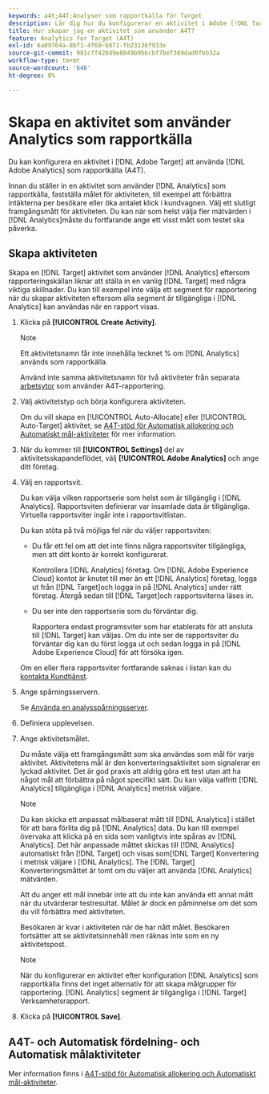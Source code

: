 ```yaml
---
keywords: a4t;A4T;Analyser som rapportkälla för Target
description: Lär dig hur du konfigurerar en aktivitet i Adobe [!DNL Target] som använder Adobe Analytics som rapportkälla (A4T).
title: Hur skapar jag en aktivitet som använder A4T?
feature: Analytics for Target (A4T)
exl-id: 6a09764a-8bf1-4f69-b871-fb23136f933e
source-git-commit: 981cff428d9e8849b9bbcbf7bef389dad0fbb32a
workflow-type: tm+mt
source-wordcount: '646'
ht-degree: 0%

---
```


# Skapa en aktivitet som använder Analytics som rapportkälla

Du kan konfigurera en aktivitet i [!DNL Adobe Target] att använda [!DNL Adobe Analytics] som rapportkälla (A4T).

Innan du ställer in en aktivitet som använder [!DNL Analytics] som rapportkälla, fastställa målet för aktiviteten, till exempel att förbättra intäkterna per besökare eller öka antalet klick i kundvagnen. Välj ett slutligt framgångsmått för aktiviteten. Du kan när som helst välja fler mätvärden i [!DNL Analytics]måste du fortfarande ange ett visst mått som testet ska påverka.

## Skapa aktiviteten

Skapa en [!DNL Target] aktivitet som använder [!DNL Analytics] eftersom rapporteringskällan liknar att ställa in en vanlig [!DNL Target] med några viktiga skillnader. Du kan till exempel inte välja ett segment för rapportering när du skapar aktiviteten eftersom alla segment är tillgängliga i [!DNL Analytics] kan användas när en rapport visas.

1. Klicka på **[!UICONTROL Create Activity]**.

   >[!NOTE]
   >
   >Ett aktivitetsnamn får inte innehålla tecknet % om [!DNL Analytics] används som rapportkälla.
   >
   >Använd inte samma aktivitetsnamn för två aktiviteter från separata [arbetsytor](/help/main/administrating-target/c-user-management/property-channel/property-channel.md) som använder A4T-rapportering.

1. Välj aktivitetstyp och börja konfigurera aktiviteten.

   Om du vill skapa en [!UICONTROL Auto-Allocate] eller [!UICONTROL Auto-Target] aktivitet, se [A4T-stöd för Automatisk allokering och Automatiskt mål-aktiviteter](/help/main/c-integrating-target-with-mac/a4t/a4t-at-aa.md) för mer information.

1. När du kommer till **[!UICONTROL Settings]** del av aktivitetsskapandeflödet, välj **[!UICONTROL Adobe Analytics]** och ange ditt företag.
1. Välj en rapportsvit.

   Du kan välja vilken rapportserie som helst som är tillgänglig i [!DNL Analytics]. Rapportsviten definierar var insamlade data är tillgängliga. Virtuella rapportsviter ingår inte i rapportsvitlistan.

   Du kan stöta på två möjliga fel när du väljer rapportsviten:

   * Du får ett fel om att det inte finns några rapportsviter tillgängliga, men att ditt konto är korrekt konfigurerat.

     Kontrollera [!DNL Analytics] företag. Om [!DNL Adobe Experience Cloud] kontot är knutet till mer än ett [!DNL Analytics] företag, logga ut från [!DNL Target]och logga in på [!DNL Analytics] under rätt företag. Återgå sedan till [!DNL Target]och rapportsviterna läses in.

   * Du ser inte den rapportserie som du förväntar dig.

     Rapportera endast programsviter som har etablerats för att ansluta till [!DNL Target] kan väljas. Om du inte ser de rapportsviter du förväntar dig kan du först logga ut och sedan logga in på [!DNL Adobe Experience Cloud] för att försöka igen.

   Om en eller flera rapportsviter fortfarande saknas i listan kan du [kontakta Kundtjänst](/help/main/cmp-resources-and-contact-information.md#reference_ACA3391A00EF467B87930A450050077C).

1. Ange spårningsservern.

   Se [Använda en analysspårningsserver](/help/main/c-integrating-target-with-mac/a4t/analytics-tracking-server.md#task_72077BA7E93C4A65A715A18F32228823).

1. Definiera upplevelsen.
1. Ange aktivitetsmålet.

   Du måste välja ett framgångsmått som ska användas som mål för varje aktivitet. Aktivitetens mål är den konverteringsaktivitet som signalerar en lyckad aktivitet. Det är god praxis att aldrig göra ett test utan att ha något mål att förbättra på något specifikt sätt. Du kan välja valfritt [!DNL Analytics] tillgängliga i [!DNL Analytics] metrisk väljare.

   >[!NOTE]
   >
   >Du kan skicka ett anpassat målbaserat mått till [!DNL Analytics] i stället för att bara förlita dig på [!DNL Analytics] data. Du kan till exempel övervaka att klicka på en sida som vanligtvis inte spåras av [!DNL Analytics]. Det här anpassade måttet skickas till [!DNL Analytics] automatiskt från [!DNL Target] och visas som[!DNL Target] Konvertering i metrisk väljare i [!DNL Analytics]. The [!DNL Target] Konverteringsmåttet är tomt om du väljer att använda [!DNL Analytics] mätvärden.

   Att du anger ett mål innebär inte att du inte kan använda ett annat mått när du utvärderar testresultat. Målet är dock en påminnelse om det som du vill förbättra med aktiviteten.

   Besökaren är kvar i aktiviteten när de har nått målet. Besökaren fortsätter att se aktivitetsinnehåll men räknas inte som en ny aktivitetspost.

   >[!NOTE]
   >
   >När du konfigurerar en aktivitet efter konfiguration [!DNL Analytics] som rapportkälla finns det inget alternativ för att skapa målgrupper för rapportering. [!DNL Analytics] segment är tillgängliga i [!DNL Target] Verksamhetsrapport.

1. Klicka på **[!UICONTROL Save]**.

## A4T- och Automatisk fördelning- och Automatisk målaktiviteter

Mer information finns i [A4T-stöd för Automatisk allokering och Automatiskt mål-aktiviteter](/help/main/c-integrating-target-with-mac/a4t/a4t-at-aa.md).
